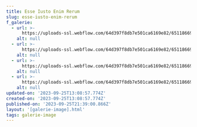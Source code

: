 ```yaml
---
title: Esse Iusto Enim Rerum
slug: esse-iusto-enim-rerum
f_galerie:
  - url: >-
      https://uploads-ssl.webflow.com/64d397f8db7e501ca6169e82/651186694d7f47e749427c4e_image19.jpeg
    alt: null
  - url: >-
      https://uploads-ssl.webflow.com/64d397f8db7e501ca6169e82/651186694d7f47e749427c66_image16.jpeg
    alt: null
  - url: >-
      https://uploads-ssl.webflow.com/64d397f8db7e501ca6169e82/651186694d7f47e749427c5d_image17.jpeg
    alt: null
  - url: >-
      https://uploads-ssl.webflow.com/64d397f8db7e501ca6169e82/651186694d7f47e749427c69_image11.jpeg
    alt: null
updated-on: '2023-09-25T13:08:57.774Z'
created-on: '2023-09-25T13:08:57.774Z'
published-on: '2023-09-25T21:39:00.866Z'
layout: '[galerie-image].html'
tags: galerie-image
---
```



